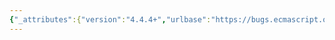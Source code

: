 ```yaml
---
{"_attributes":{"version":"4.4.4+","urlbase":"https://bugs.ecmascript.org/","maintainer":"dherman@mozilla.com"},"bug":{"bug_id":4483,"creation_ts":"2015-08-21 14:10:00 -0700","short_desc":"13.11.7, 14.1.20, 14.4.14: Change \"Lexical Environment\" to \"LexicalEnvironment\"","delta_ts":"2015-10-26 11:48:13 -0700","product":"ECMA-262 Edition 6","component":"editorial issues","version":"unspecified","rep_platform":"All","op_sys":"All","bug_status":"RESOLVED","resolution":"FIXED","priority":"Normal","bug_severity":"normal","everconfirmed":true,"reporter":{"uid":"andrebargull","name":"André Bargull"},"assigned_to":{"uid":"allen","name":"Allen Wirfs-Brock"},"cc":"brterlso","long_desc":[{"commentid":14643,"comment_count":0,"who":{"uid":"andrebargull","name":"André Bargull"},"bug_when":"2015-08-21 14:10:10 -0700","thetext":"13.11.7 Runtime Semantics: Evaluation, step 9\n\n14.1.20 Runtime Semantics: Evaluation, FunctionExpression : function BindingIdentifier ( FormalParameters ) { FunctionBody }, step 2\n\n14.4.14 Runtime Semantics: Evaluation, GeneratorExpression : function * BindingIdentifier ( FormalParameters ) { GeneratorBody }, step 2\n\n\nChange \"Lexical Environment\" to \"LexicalEnvironment\" (space removed)."},{"commentid":14864,"comment_count":1,"who":{"uid":"brterlso","name":"Brian Terlson"},"bug_when":"2015-10-26 11:48:13 -0700","thetext":"Fixed in ES2016 Draft."}]}}
---
```

